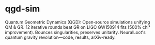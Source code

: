 # qgd-sim
Quantum Geometric Dynamics (QGD): Open-source simulations unifying QM &amp; GR. 12 iterative rounds beat GR on LIGO GW150914 fits (500% chi² improvement). Bounces singularities, preserves unitarity. NeuralLoot's quantum gravity revolution—code, results, arXiv-ready.

